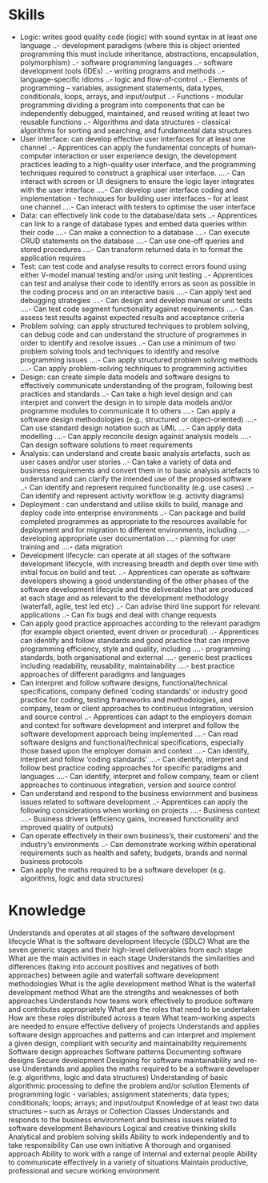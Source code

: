 # Skills
- Logic: writes good quality code (logic) with sound syntax in at least one language
..- development paradigms (where this is object oriented programming this must include inheritance, abstractions, encapsulation, polymorphism)
..- software programming languages
..- software development tools (IDEs)
..- writing programs and methods
..- language-specific idioms
..- logic and flow-of-control
..- Elements of programming – variables, assignment statements, data types, conditionals, loops, arrays, and input/output
..- Functions - modular programming dividing a program into components that can be independently debugged, maintained, and reused writing at least two reusable functions
..- Algorithms and data structures - classical algorithms for sorting and searching, and fundamental data structures
- User interface: can develop effective user interfaces for at least one channel
..- Apprentices can apply the fundamental concepts of human-computer interaction or user experience design, the development practices leading to a high-quality user interface, and the programming techniques required to construct a graphical user interface.
....- Can interact with screen or UI designers to ensure the logic layer integrates with the user interface
....- Can develop user interface coding and implementation - techniques for building user interfaces – for at least one channel
....- Can interact with testers to optimise the user interface
- Data: can effectively link code to the database/data sets
..- Apprentices can link to a range of database types and embed data queries within their code
....- Can make a connection to a database
....- Can execute CRUD statements on the database
....- Can use one-off queries and stored procedures
....- Can transform returned data in to format the application requires
- Test: can test code and analyse results to correct errors found using either V-model manual testing and/or using unit testing
..- Apprentices can test and analyse their code to identify errors as soon as possible in the coding process and on an interactive basis
....- Can apply test and debugging strategies
....- Can design and develop manual or unit tests
....- Can test code segment functionality against requirements
....- Can assess test results against expected results and acceptance criteria
- Problem solving: can apply structured techniques to problem solving, can debug code and can understand the structure of programmes in order to identify and resolve issues
..- Can use a minimum of two problem solving tools and techniques to identify and resolve programming issues
....- Can apply structured problem solving methods
....- Can apply problem-solving techniques to programming activities
- Design: can create simple data models and software designs to effectively communicate understanding of the program, following best practices and standards
..- Can take a high level design and can interpret and convert the design in to simple data models and/or programme modules to communicate it to others
....- Can apply a software design methodologies (e.g., structured or object-oriented)
....- Can use standard design notation such as UML
....- Can apply data modelling
....- Can apply reconcile design against analysis models
....- Can design software solutions to meet requirements
- Analysis: can understand and create basic analysis artefacts, such as user cases and/or user stories
..- Can take a variety of data and business requirements and convert them in to basic analysis artefacts to understand and can clarify the intended use of the proposed software
..- Can identify and represent required functionality (e.g. use cases)
..- Can identify and represent activity workflow (e.g. activity diagrams)
- Deployment : can understand and utilise skills to build, manage and deploy code into enterprise environments
..- Can package and build completed programmes as appropriate to the resources available for deployment and for migration to different environments, including
....- developing appropriate user documentation
....- planning for user training and
....- data migration
- Development lifecycle: can operate at all stages of the software development lifecycle, with increasing breadth and depth over time with initial focus on build and test.
..- Apprentices can operate as software developers showing a good understanding of the other phases of the software development lifecycle and the deliverables that are produced at each stage and as relevant to the development methodology (waterfall, agile, test led etc)
..- Can advise third line support for relevant applications
..- Can fix bugs and deal with change requests
- Can apply good practice approaches according to the relevant paradigm (for example object oriented, event driven or procedural)
..- Apprentices can identify and follow standards and good practice that can improve programming efficiency, style and quality, including
....- programming standards, both organisational and external
....- generic best practices including readability, reusability, maintainability
....- best practice approaches of different paradigms and languages
- Can interpret and follow software designs, functional/technical specifications, company defined ‘coding standards’ or industry good practice for coding, testing frameworks and methodologies, and company, team or client approaches to continuous integration, version and source control
..- Apprentices can adapt to the employers domain and context for software development and interpret and follow the software development approach being implemented
....- Can read software designs and functional/technical specifications, especially those based upon the employer domain and context
....- Can identify, interpret and follow ‘coding standards’
....- Can identify, interpret and follow best practice coding approaches for specific paradigms and languages
....- Can identify, interpret and follow company, team or client approaches to continuous integration, version and source control
- Can understand and respond to the business enviornment and business issues related to software development
..- Apprentices can apply the following considerations when working on projects
....- Business context
....- Business drivers (efficiency gains, increased functionality and improved quality of outputs)
- Can operate effectively in their own business’s, their customers’ and the industry’s environments
..- Can demonstrate working within operational requirements such as health and safety, budgets, brands and normal business protocols
- Can apply the maths required to be a software developer (e.g. algorithms, logic and data structures)
# Knowledge
Understands and operates at all stages of the software development lifecycle
What is the software development lifecycle (SDLC)
What are the seven generic stages and their high-level deliverables from each stage
What are the main activities in each stage
Understands the similarities and differences (taking into account positives and negatives of both approaches) between agile and waterfall software development methodologies
What is the agile development method
What is the waterfall development method
What are the strengths and weaknesses of both approaches
Understands how teams work effectively to produce software and contributes appropriately
What are the roles that need to be undertaken
How are these roles distributed across a team
What team-working aspects are needed to ensure effective delivery of projects
Understands and applies software design approaches and patterns and can interpret and implement a given design, compliant with security and maintainability requirements
Software design approaches
Software patterns
Documenting software designs
Secure development
Designing for software maintainability and re-use
Understands and applies the maths required to be a software developer (e.g. algorithms, logic and data structures)
Understanding of basic algorithmic processing to define the problem and/or solution
Elements of programming logic - variables; assignment statements; data types; conditionals; loops; arrays; and input/output
Knowledge of at least two data structures – such as Arrays or Collection Classes
Understands and responds to the business environment and business issues related to software development
Behaviours
Logical and creative thinking skills
Analytical and problem solving skills
Ability to work independently and to take responsibility
Can use own initiative
A thorough and organised approach
Ability to work with a range of internal and external people
Ability to communicate effectively in a variety of situations
Maintain productive, professional and secure working environment